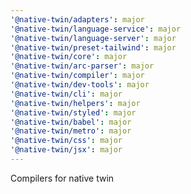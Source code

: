 ```yaml
---
'@native-twin/adapters': major
'@native-twin/language-service': major
'@native-twin/language-server': major
'@native-twin/preset-tailwind': major
'@native-twin/core': major
'@native-twin/arc-parser': major
'@native-twin/compiler': major
'@native-twin/dev-tools': major
'@native-twin/cli': major
'@native-twin/helpers': major
'@native-twin/styled': major
'@native-twin/babel': major
'@native-twin/metro': major
'@native-twin/css': major
'@native-twin/jsx': major
---
```


Compilers for native twin
